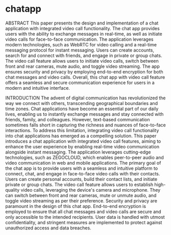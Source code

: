 # chatapp

ABSTRACT
This paper presents the design and implementation of a chat application with integrated video call functionality. The chat app provides users with the ability to exchange messages in real-time, as well as initiate video calls for face-to-face communication. The application leverages modern technologies, such as WebRTC for video calling and a real-time messaging protocol for instant messaging. Users can create accounts, search for and connect with friends, and engage in private or group chats. The video call feature allows users to initiate video calls, switch between front and rear cameras, mute audio, and toggle video streaming. The app ensures security and privacy by employing end-to-end encryption for both chat messages and video calls. Overall, this chat app with video call feature offers a seamless and secure communication experience for users in a modern and intuitive interface.


INTRODUCTION
The advent of digital communication has revolutionized the way we connect with others, transcending geographical boundaries and time zones. Chat applications have become an essential part of our daily lives, enabling us to instantly exchange messages and stay connected with friends, family, and colleagues. However, text-based communication sometimes falls short in capturing the richness and nuances of face-to-face interactions. To address this limitation, integrating video call functionality into chat applications has emerged as a compelling solution.
This paper introduces a chat application with integrated video call features, aiming to enhance the user experience by enabling real-time video communication alongside instant messaging. The application leverages cutting-edge technologies, such as ZEGOCLOUD, which enables peer-to-peer audio and video communication in web and mobile applications.
The primary goal of the chat app is to provide users with a seamless and intuitive platform to connect, chat, and engage in face-to-face video calls with their contacts. Users can create personal accounts, build their contact lists, and initiate private or group chats. The video call feature allows users to establish high-quality video calls, leveraging the device's camera and microphone. They can switch between front and rear cameras, mute or unmute audio, and toggle video streaming as per their preference.
Security and privacy are paramount in the design of this chat app. End-to-end encryption is employed to ensure that all chat messages and video calls are secure and only accessible to the intended recipients. User data is handled with utmost confidentiality, and stringent measures are implemented to protect against unauthorized access and data breaches.
